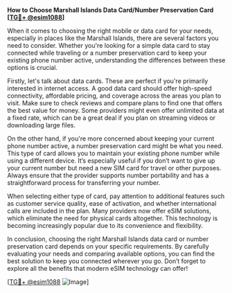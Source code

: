 **How to Choose Marshall Islands Data Card/Number Preservation Card [[TG💪+ @esim1088](https://t.me/s/esim1088)]**

When it comes to choosing the right mobile or data card for your needs, especially in places like the Marshall Islands, there are several factors you need to consider. Whether you're looking for a simple data card to stay connected while traveling or a number preservation card to keep your existing phone number active, understanding the differences between these options is crucial.

Firstly, let's talk about data cards. These are perfect if you're primarily interested in internet access. A good data card should offer high-speed connectivity, affordable pricing, and coverage across the areas you plan to visit. Make sure to check reviews and compare plans to find one that offers the best value for money. Some providers might even offer unlimited data at a fixed rate, which can be a great deal if you plan on streaming videos or downloading large files.

On the other hand, if you're more concerned about keeping your current phone number active, a number preservation card might be what you need. This type of card allows you to maintain your existing phone number while using a different device. It’s especially useful if you don’t want to give up your current number but need a new SIM card for travel or other purposes. Always ensure that the provider supports number portability and has a straightforward process for transferring your number.

When selecting either type of card, pay attention to additional features such as customer service quality, ease of activation, and whether international calls are included in the plan. Many providers now offer eSIM solutions, which eliminate the need for physical cards altogether. This technology is becoming increasingly popular due to its convenience and flexibility.

In conclusion, choosing the right Marshall Islands data card or number preservation card depends on your specific requirements. By carefully evaluating your needs and comparing available options, you can find the best solution to keep you connected wherever you go. Don’t forget to explore all the benefits that modern eSIM technology can offer! 

[[TG💪+ @esim1088](https://t.me/s/esim1088) ![Image](https://i.postimg.cc/Y0z9fWf4/image.png)]